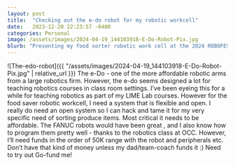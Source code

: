 ```yaml
---
layout: post
title:  "Checking out the e-do robot for my robotic workcell"
date:   2023-12-20 22:23:57 -0400
categories: Personal
image: /assets/images/2024-04-19_144103918-E-Do-Robot-Pix.jpg
blurb: "Presenting my food sorter robotic work cell at the 2024 ROBOFEST world championship..."
---
```

![The-edo-robot]({{ "/assets/images/2024-04-19_144103918-E-Do-Robot-Pix.jpg" | relative_url }})
The e-Do - one of the more affordable robotic arms from a large robotics firm. However, the e-do seems designed a lot for teaching robotics courses in class room settings. I’ve been eyeing this for a while for teaching robotics as part of my LIME Lab courses.
However for the food saver robotic workcell, I need a system that is flexible and open.
I really do need an open system so I can hack and tame it for my very specific need of sorting produce items.
Most critical it needs to be affordable. The FANUC robots would have been great , and I also know how to program them pretty well - thanks to the robotics class at OCC. However, I’ll need funds in the order of 50K range with the robot and peripherals etc.
Don’t have that kind of money unless my dad/team-coach funds it :)    Need to try out Go-fund me!
